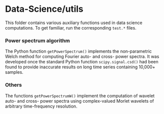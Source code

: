 # Data-Science/utils
This folder contains various auxiliary functions used in data science computations. To get familiar, run the corresponding `test.*` files.

### Power spectrum algorithm
The Python function `getPowerSpectrum()` implements the non-parametric Welch method for computing Fourier auto- and cross- power spectra. It was developed once the standard Python function `scipy.signal.csd()` had been found to provide inaccurate results on long time series containing 10,000+ samples.

### Others
The functions `getPowerSpectrumW()` implement the computation of wavelet auto- and cross- power spectra using complex-valued Morlet wavelets of arbitrary time-frequency resolution.